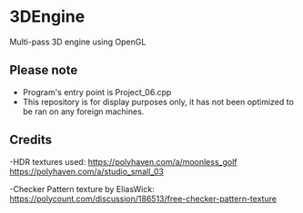 # 3DEngine
Multi-pass 3D engine using OpenGL

Please note
-----------
- Program's entry point is Project_06.cpp
- This repository is for display purposes only, it has not been optimized to be ran on any foreign machines.

Credits
-------
-HDR textures used:
	https://polyhaven.com/a/moonless_golf
	https://polyhaven.com/a/studio_small_03

-Checker Pattern texture by EliasWick:
	https://polycount.com/discussion/186513/free-checker-pattern-texture